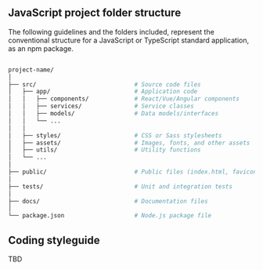 ## JavaScript project folder structure

The following guidelines and the folders included, represent the conventional structure for a JavaScript or TypeScript standard application, as an npm package.

```bash

project-name/
│
├── src/                            # Source code files
│   ├── app/                        # Application code
│   │   ├── components/             # React/Vue/Angular components
│   │   ├── services/               # Service classes
│   │   ├── models/                 # Data models/interfaces
│   │   └── ...
│   │
│   ├── styles/                     # CSS or Sass stylesheets
│   ├── assets/                     # Images, fonts, and other assets
│   ├── utils/                      # Utility functions
│   └── ...
│
├── public/                         # Public files (index.html, favicon.ico, etc.)
│
├── tests/                          # Unit and integration tests
│
├── docs/                           # Documentation files
│
└── package.json                    # Node.js package file
```

## Coding styleguide
TBD